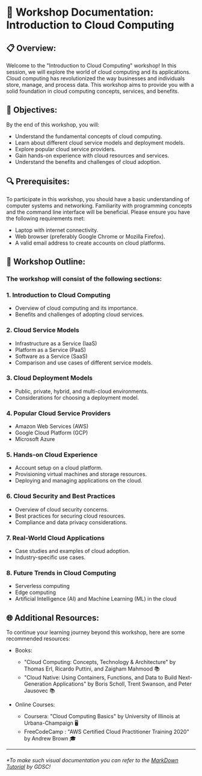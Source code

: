# 📄 Workshop Documentation: Introduction to Cloud Computing 

## 📋 Overview: 
Welcome to the "Introduction to Cloud Computing" workshop! In this session, we will explore the world of cloud computing and its applications. Cloud computing has revolutionized the way businesses and individuals store, manage, and process data. This workshop aims to provide you with a solid foundation in cloud computing concepts, services, and benefits. 

## 🎯 Objectives: 
By the end of this workshop, you will:
- Understand the fundamental concepts of cloud computing. 
- Learn about different cloud service models and deployment models.
- Explore popular cloud service providers.
- Gain hands-on experience with cloud resources and services. 
- Understand the benefits and challenges of cloud adoption. 

## 🔍 Prerequisites: 
To participate in this workshop, you should have a basic understanding of computer systems and networking. Familiarity with programming concepts and the command line interface will be beneficial. Please ensure you have the following requirements met:

- Laptop with internet connectivity. 
- Web browser (preferably Google Chrome or Mozilla Firefox).
- A valid email address to create accounts on cloud platforms. 

## 🚀 Workshop Outline: 
### The workshop will consist of the following sections:

### 1. Introduction to Cloud Computing
- Overview of cloud computing and its importance. 
- Benefits and challenges of adopting cloud services. 

### 2. Cloud Service Models
- Infrastructure as a Service (IaaS)
- Platform as a Service (PaaS)
- Software as a Service (SaaS)
- Comparison and use cases of different service models.

### 3. Cloud Deployment Models
- Public, private, hybrid, and multi-cloud environments. 
- Considerations for choosing a deployment model. 

### 4. Popular Cloud Service Providers
- Amazon Web Services (AWS)
- Google Cloud Platform (GCP) 
- Microsoft Azure 

### 5. Hands-on Cloud Experience
- Account setup on a cloud platform. 
- Provisioning virtual machines and storage resources. 
- Deploying and managing applications on the cloud. 

### 6. Cloud Security and Best Practices
- Overview of cloud security concerns. 
- Best practices for securing cloud resources. 
- Compliance and data privacy considerations. 

### 7. Real-World Cloud Applications
- Case studies and examples of cloud adoption. 
- Industry-specific use cases. 

### 8. Future Trends in Cloud Computing
- Serverless computing
- Edge computing
- Artificial Intelligence (AI) and Machine Learning (ML) in the cloud 

## 🌐 Additional Resources: 
To continue your learning journey beyond this workshop, here are some recommended resources:

- Books:
  - "Cloud Computing: Concepts, Technology & Architecture" by Thomas Erl, Ricardo Puttini, and Zaigham Mahmood 📚
  - "Cloud Native: Using Containers, Functions, and Data to Build Next-Generation Applications" by Boris Scholl, Trent Swanson, and Peter Jausovec 📚

- Online Courses:
  - Coursera: "Cloud Computing Basics" by University of Illinois at Urbana-Champaign 🖥️
  - FreeCodeCamp : "AWS Certified Cloud Practitioner Training 2020" by Andrew Brown 🎓

---

###### *To make such visual documentation you can refer to the [MarkDown Tutorial](https://ahmedthahir.github.io/gdscbpdc/2022-2023/02_Markdown/) by GDSC!
